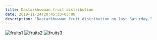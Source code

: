 ```yaml
---
title: Dastarkhuwaan fruit distribution
date: 2019-11-24T20:45:33+05:00
description: "Dastarkhuwaan fruit distribution on last Saturday."
---
```


![fruits1](/img/whatsapp-fruits1.webp)
![fruits2](/img/whatsapp-fruits2.webp)
![fruits3](/img/whatsapp-fruits3.webp)



